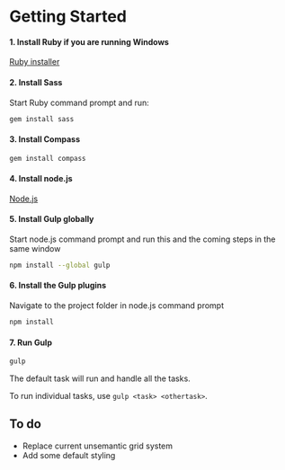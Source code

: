 # Getting Started

#### 1. Install Ruby if you are running Windows

[Ruby installer](http://rubyinstaller.org/)

#### 2. Install Sass

Start Ruby command prompt and run:

```sh
gem install sass
```

#### 3. Install Compass

```sh
gem install compass
```

#### 4. Install node.js

[Node.js](http://nodejs.org/)

#### 5. Install Gulp globally

Start node.js command prompt and run this and the coming steps in the same window

```sh
npm install --global gulp
```

#### 6. Install the Gulp plugins

Navigate to the project folder in node.js command prompt

```sh
npm install
```

#### 7. Run Gulp

```sh
gulp
```

The default task will run and handle all the tasks.

To run individual tasks, use `gulp <task> <othertask>`.


## To do

* Replace current unsemantic grid system
* Add some default styling
